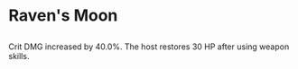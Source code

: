 # Raven's Moon

## 

Crit DMG increased by 40.0%. The host restores 30 HP after using weapon skills.